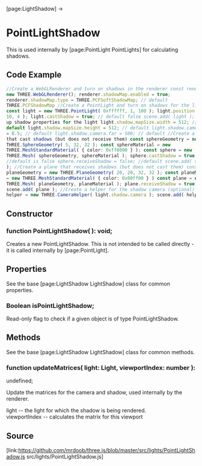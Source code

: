 [page:LightShadow] →

# PointLightShadow

This is used internally by [page:PointLight PointLights] for calculating
shadows.

## Code Example

  
```ts  
//Create a WebGLRenderer and turn on shadows in the renderer const renderer =
new THREE.WebGLRenderer(); renderer.shadowMap.enabled = true;
renderer.shadowMap.type = THREE.PCFSoftShadowMap; // default
THREE.PCFShadowMap //Create a PointLight and turn on shadows for the light
const light = new THREE.PointLight( 0xffffff, 1, 100 ); light.position.set( 0,
10, 4 ); light.castShadow = true; // default false scene.add( light ); //Set
up shadow properties for the light light.shadow.mapSize.width = 512; //
default light.shadow.mapSize.height = 512; // default light.shadow.camera.near
= 0.5; // default light.shadow.camera.far = 500; // default //Create a sphere
that cast shadows (but does not receive them) const sphereGeometry = new
THREE.SphereGeometry( 5, 32, 32 ); const sphereMaterial = new
THREE.MeshStandardMaterial( { color: 0xff0000 } ); const sphere = new
THREE.Mesh( sphereGeometry, sphereMaterial ); sphere.castShadow = true;
//default is false sphere.receiveShadow = false; //default scene.add( sphere
); //Create a plane that receives shadows (but does not cast them) const
planeGeometry = new THREE.PlaneGeometry( 20, 20, 32, 32 ); const planeMaterial
= new THREE.MeshStandardMaterial( { color: 0x00ff00 } ) const plane = new
THREE.Mesh( planeGeometry, planeMaterial ); plane.receiveShadow = true;
scene.add( plane ); //Create a helper for the shadow camera (optional) const
helper = new THREE.CameraHelper( light.shadow.camera ); scene.add( helper );  
```  

## Constructor

###  function PointLightShadow( ): void;

Creates a new PointLightShadow. This is not intended to be called directly -
it is called internally by [page:PointLight].

## Properties

See the base [page:LightShadow LightShadow] class for common properties.

###  Boolean isPointLightShadow;

Read-only flag to check if a given object is of type PointLightShadow.

## Methods

See the base [page:LightShadow LightShadow] class for common methods.

###  function updateMatrices( light: Light, viewportIndex: number ):
undefined;

Update the matrices for the camera and shadow, used internally by the
renderer.  
  
light -- the light for which the shadow is being rendered.  
viewportIndex -- calculates the matrix for this viewport

## Source

[link:https://github.com/mrdoob/three.js/blob/master/src/lights/PointLightShadow.js
src/lights/PointLightShadow.js]

